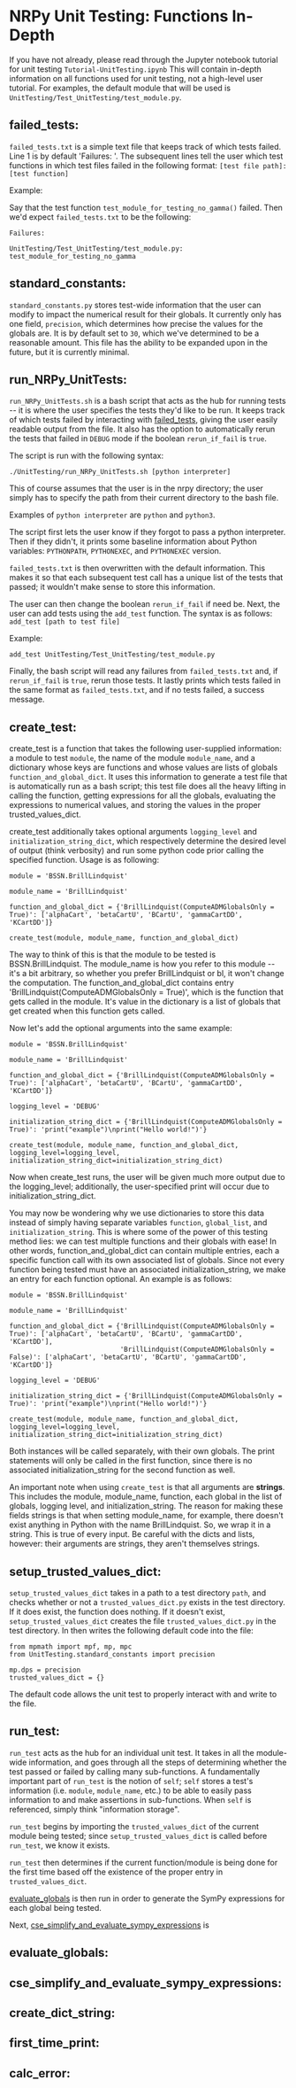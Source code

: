 # NRPy Unit Testing: Functions In-Depth 
If you have not already, please read through the Jupyter notebook
tutorial for unit testing `Tutorial-UnitTesting.ipynb` This will contain
in-depth information on all functions used for unit testing, not a
high-level user tutorial. For examples, the default module that will be
used is `UnitTesting/Test_UnitTesting/test_module.py`.

## failed_tests:
`failed_tests.txt` is a simple text file that keeps track of which tests
failed. Line 1 is by default 'Failures: '. The subsequent lines tell the
user which test functions in which test files failed in the following
format: `[test file path]: [test function]`

Example:

Say that the test function `test_module_for_testing_no_gamma()` failed.
Then we'd expect `failed_tests.txt` to be the following:

```
Failures:

UnitTesting/Test_UnitTesting/test_module.py: test_module_for_testing_no_gamma
```

## standard_constants:
`standard_constants.py` stores test-wide information that the user can
modify to impact the numerical result for their globals. It currently
only has one field, `precision`, which determines how precise the values
for the globals are. It is by default set to `30`, which we've
determined to be a reasonable amount. This file has the ability to be
expanded upon in the future, but it is currently minimal.

## run_NRPy_UnitTests:
`run_NRPy_UnitTests.sh` is a bash script that acts as the hub for
running tests -- it is where the user specifies the tests they'd like to
be run. It keeps track of which tests failed by interacting with
[failed_tests](#failed_tests), giving the user easily readable output
from the file. It also has the option to automatically rerun the tests
that failed in `DEBUG` mode if the boolean `rerun_if_fail` is `true`.

The script is run with the following syntax:

```
./UnitTesting/run_NRPy_UnitTests.sh [python interpreter]
```

This of course assumes that the user is in the nrpy directory; the user
simply has to specify the path from their current directory to the bash
file.
 
Examples of `python interpreter` are `python` and `python3`.

The script first lets the user know if they forgot to pass a python
interpreter. Then if they didn't, it prints some baseline information
about Python variables: `PYTHONPATH`, `PYTHONEXEC`, and `PYTHONEXEC`
version.

`failed_tests.txt` is then overwritten with the default information.
This makes it so that each subsequent test call has a unique list of the
tests that passed; it wouldn't make sense to store this information.

The user can then change the boolean `rerun_if_fail` if need be. Next,
the user can add tests using the `add_test` function. The syntax is as
follows: `add_test [path to test file]`

Example:

```
add_test UnitTesting/Test_UnitTesting/test_module.py
```

Finally, the bash script will read any failures from `failed_tests.txt`
and, if `rerun_if_fail` is `true`, rerun those tests. It lastly prints
which tests failed in the same format as `failed_tests.txt`, and if no
tests failed, a success message.

## create_test:
create_test is a function that takes the following user-supplied
information: a module to test `module`, the name of the module
`module_name`, and a dictionary whose keys are functions and whose
values are lists of globals `function_and_global_dict`. It uses this
information to generate a test file that is automatically run as a bash
script; this test file does all the heavy lifting in calling the
function, getting expressions for all the globals, evaluating the
expressions to numerical values, and storing the values in the proper
trusted_values_dict.

create_test additionally takes optional arguments `logging_level` and
`initialization_string_dict`, which respectively determine the desired
level of output (think verbosity) and run some python code prior calling
the specified function. Usage is as following:

```
module = 'BSSN.BrillLindquist'

module_name = 'BrillLindquist'

function_and_global_dict = {'BrillLindquist(ComputeADMGlobalsOnly = True)': ['alphaCart', 'betaCartU', 'BCartU', 'gammaCartDD', 'KCartDD']}

create_test(module, module_name, function_and_global_dict)
```

The way to think of this is that the module to be tested is
BSSN.BrillLindquist. The module_name is how you refer to this module --
it's a bit arbitrary, so whether you prefer BrillLindquist or bl, it
won't change the computation. The function_and_global_dict contains
entry 'BrillLindquist(ComputeADMGlobalsOnly = True)', which is the
function that gets called in the module. It's value in the dictionary is
a list of globals that get created when this function gets called.

Now let's add the optional arguments into the same example:

```
module = 'BSSN.BrillLindquist'

module_name = 'BrillLindquist'

function_and_global_dict = {'BrillLindquist(ComputeADMGlobalsOnly = True)': ['alphaCart', 'betaCartU', 'BCartU', 'gammaCartDD', 'KCartDD']}

logging_level = 'DEBUG'

initialization_string_dict = {'BrillLindquist(ComputeADMGlobalsOnly = True)': 'print("example")\nprint("Hello world!")'}

create_test(module, module_name, function_and_global_dict, logging_level=logging_level, initialization_string_dict=initialization_string_dict)
```

Now when create_test runs, the user will be given much more output due
to the logging_level; additionally, the user-specified print will occur
due to initialization_string_dict.

You may now be wondering why we use dictionaries to store this data
instead of simply having separate variables `function`, `global_list`,
and `initialization_string`. This is where some of the power of this
testing method lies: we can test multiple functions and their globals
with ease! In other words, function_and_global_dict can contain multiple
entries, each a specific function call with its own associated list of
globals. Since not every function being tested must have an associated
initialization_string, we make an entry for each function optional. An
example is as follows:

```
module = 'BSSN.BrillLindquist'

module_name = 'BrillLindquist'

function_and_global_dict = {'BrillLindquist(ComputeADMGlobalsOnly = True)': ['alphaCart', 'betaCartU', 'BCartU', 'gammaCartDD', 'KCartDD'],
                            'BrillLindquist(ComputeADMGlobalsOnly = False)': ['alphaCart', 'betaCartU', 'BCartU', 'gammaCartDD', 'KCartDD']}

logging_level = 'DEBUG'

initialization_string_dict = {'BrillLindquist(ComputeADMGlobalsOnly = True)': 'print("example")\nprint("Hello world!")'}

create_test(module, module_name, function_and_global_dict, logging_level=logging_level, initialization_string_dict=initialization_string_dict)
```

Both instances will be called separately, with their own globals. The
print statements will only be called in the first function, since there
is no associated initialization_string for the second function as well.

An important note when using `create_test` is that all arguments are
**strings**. This includes the module, module_name, function, each
global in the list of globals, logging level, and initialization_string.
The reason for making these fields strings is that when setting
module_name, for example, there doesn't exist anything in Python with
the name BrillLindquist. So, we wrap it in a string. This is true of
every input. Be careful with the dicts and lists, however: their
arguments are strings, they aren't themselves strings.

## setup_trusted_values_dict:
`setup_trusted_values_dict` takes in a path to a test directory `path`,
and checks whether or not a `trusted_values_dict.py` exists in the test
directory. If it does exist, the function does nothing. If it doesn't
exist, `setup_trusted_values_dict` creates the file
`trusted_values_dict.py` in the test directory. In then writes the
following default code into the file:

```
from mpmath import mpf, mp, mpc
from UnitTesting.standard_constants import precision

mp.dps = precision
trusted_values_dict = {}

```

The default code allows the unit test to properly interact with and
write to the file.

## run_test:
`run_test` acts as the hub for an individual unit test. It takes in all
the module-wide information, and goes through all the steps of
determining whether the test passed or failed by calling many
sub-functions. A fundamentally important part of `run_test` is the
notion of `self`; `self` stores a test's information (i.e. `module`,
`module_name`, etc.) to be able to easily pass information to and make
assertions in sub-functions. When `self` is referenced, simply think
"information storage".

`run_test` begins by importing the `trusted_values_dict` of the current
module being tested; since `setup_trusted_values_dict` is called before
`run_test`, we know it exists.

`run_test` then determines if the current function/module is being done
for the first time based off the existence of the proper entry in
`trusted_values_dict`. 

[evaluate_globals](#evaluate_globals) is then run in order to generate
the SymPy expressions for each global being tested. 

Next,
[cse_simplify_and_evaluate_sympy_expressions](#cse_simplify_and_evaluate_sympy_expressions)
is 



## evaluate_globals:

## cse_simplify_and_evaluate_sympy_expressions:

## create_dict_string:

## first_time_print:

## calc_error:
